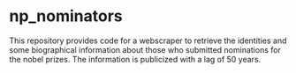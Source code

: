 # np_nominators
This repository provides code for a webscraper to retrieve the identities and some biographical information about those who submitted nominations for the nobel prizes. The information is publicized with a lag of 50 years.
